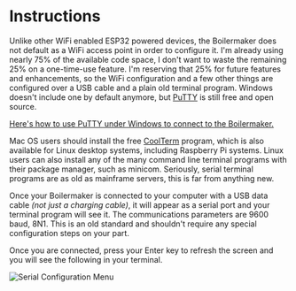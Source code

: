 # Instructions

Unlike other WiFi enabled ESP32 powered devices, the Boilermaker does not default as a WiFi access point in order to configure it. I'm already using nearly 75% of the available code space, I don't want to waste the remaining 25% on a one-time-use feature. I'm reserving that 25% for future features and enhancements, so the WiFi configuration and a few other things are configured over a USB cable and a plain old terminal program. Windows doesn't include one by default anymore, but [PuTTY](https://www.putty.org/) is still free and open source.

[Here's how to use PuTTY under Windows to connect to the Boilermaker.](https://x.com/i/grok/share/i61lGPHt1tv3cxOr8ogD5S6SR)

Mac OS users should install the free [CoolTerm](https://freeware.the-meiers.org/) program, which is also available for Linux desktop systems, including Raspberry Pi systems. Linux users can also install any of the many command line terminal programs with their package manager, such as minicom. Seriously, serial terminal programs are as old as mainframe servers, this is far from anything new.

Once your Boilermaker is connected to your computer with a USB data cable _(not just a charging cable)_, it will appear as a serial port and your terminal program will see it. The communications parameters are 9600 baud, 8N1. This is an old standard and shouldn't require any special configuration steps on your part.

Once you are connected, press your Enter key to refresh the screen and you will see the following in your terminal.

![Serial Configuration Menu](https://github.com/user-attachments/assets/244df97a-8892-4117-ae09-ec47df7a9d40)
